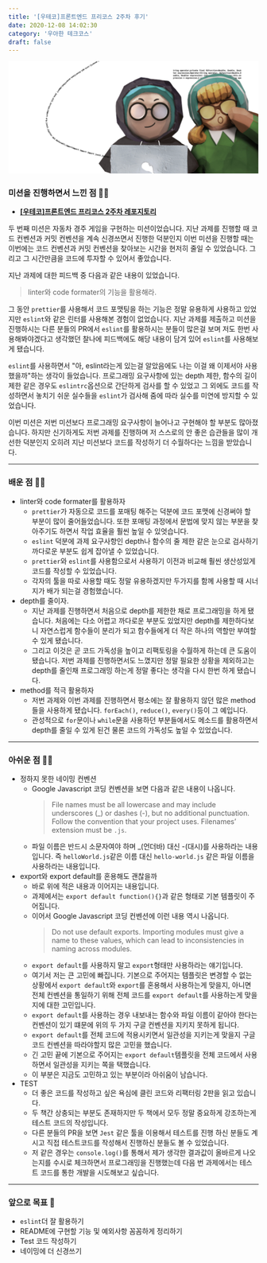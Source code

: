 ```yaml
---
title: '[우테코]프론트엔드 프리코스 2주차 후기'
date: 2020-12-08 14:02:30
category: '우아한 테크코스'
draft: false
---
```


![](./images/woowa.png)

### 미션을 진행하면서 느낀 점 🧑‍💻

- **[[우테코]프론트엔드 프리코스 2주차 레포지토리](https://github.com/YUJO42/javascript-racingcar-precourse/tree/yujo42)**

두 번째 미션은 자동차 경주 게임을 구현하는 미션이었습니다. 지난 과제를 진행할 때 코드 컨벤션과 커밋 컨벤션을 계속 신경쓰면서 진행한 덕분인지 이번 미션을 진행할 때는 이번에는 코드 컨벤션과 커밋 컨벤션을 찾아보는 시간을 현저히 줄일 수 있었습니다. 그리고 그 시간만큼을 코드에 투자할 수 있어서 좋았습니다.

지난 과제에 대한 피드백 중 다음과 같은 내용이 있었습니다.

> linter와 code formater의 기능을 활용해라.

그 동안 `prettier`를 사용해서 코드 포맷팅을 하는 기능은 정말 유용하게 사용하고 있었지만 `eslint`와 같은 린터를 사용해본 경험이 없었습니다. 지난 과제를 제출하고 미션을 진행하시는 다른 분들의 PR에서 `eslint`를 활용하시는 분들이 많은걸 보며 저도 한번 사용해봐야겠다고 생각했던 찰나에 피드백에도 해당 내용이 담겨 있어 `eslint`를 사용해보게 됐습니다.

`eslint`를 사용하면서 "아, eslint라는게 있는걸 알았음에도 나는 이걸 왜 이제서야 사용했을까"하는 생각이 들었습니다. 프로그래밍 요구사항에 있는 depth 제한, 함수의 길이 제한 같은 경우도 `eslintrc`옵션으로 간단하게 검사를 할 수 있었고 그 외에도 코드를 작성하면서 놓치기 쉬운 실수들을 `eslint`가 검사해 줌에 따라 실수를 미연에 방지할 수 있었습니다.

이번 미션은 저번 미션보다 프로그래밍 요구사항이 늘어나고 구현해야 할 부분도 많아졌습니다. 하지만 신기하게도 저번 과제를 진행하며 저 스스로의 안 좋은 습관들을 많이 개선한 덕분인지 오히려 지난 미션보다 코드를 작성하기 더 수월하다는 느낌을 받았습니다.

---

### 배운 점 👨‍🏫

- linter와 code formater를 활용하자
  - `prettier`가 자동으로 코드를 포매팅 해주는 덕분에 코드 포맷에 신경써야 할 부분이 많이 줄어들었습니다. 또한 포매팅 과정에서 문법에 맞지 않는 부분을 찾아주기도 하면서 작업 효율을 훨씬 높일 수 있엇습니다.
  - `eslint` 덕분에 과제 요구사항인 depth나 함수의 줄 제한 같은 눈으로 검사하기 까다로운 부분도 쉽게 잡아낼 수 있었습니다.
  - `prettier`와 `eslint`를 사용함으로서 사용하기 이전과 비교해 훨씬 생산성있게 코드를 작성할 수 있었습니다.
  - 각자의 툴을 따로 사용할 때도 정말 유용하겠지만 두가지를 함께 사용할 때 시너지가 배가 되는걸 경험했습니다.
- depth를 줄이자.
  - 지난 과제를 진행하면서 처음으로 depth를 제한한 채로 프로그래밍을 하게 됐습니다. 처음에는 다소 어렵고 까다로운 부분도 있었지만 depth를 제한하다보니 자연스럽게 함수들이 분리가 되고 함수들에게 더 작은 하나의 역할만 부여할 수 있게 됐습니다.
  - 그리고 이것은 곧 코드 가독성을 높이고 리팩토링을 수월하게 하는데 큰 도움이 됐습니다. 저번 과제를 진행하면서도 느꼈지만 정말 필요한 상황을 제외하고는 depth를 줄인채 프로그래밍 하는게 정말 좋다는 생각을 다시 한번 하게 됐습니다.
- method를 적극 활용하자
  - 저번 과제와 이번 과제를 진행하면서 평소에는 잘 활용하지 않던 많은 method들을 사용하게 됐습니다. `forEach()`, `reduce()`, `every()`등이 그 예입니다.
  - 관성적으로 `for`문이나 `while`문을 사용하던 부분들에서도 메소드를 활용하면서 depth를 줄일 수 있게 된건 물론 코드의 가독성도 높일 수 있었습니다.

---

### 아쉬운 점 🤦‍♂️

- 정하지 못한 네이밍 컨벤션
  - Google Javascript 코딩 컨벤션을 보면 다음과 같은 내용이 나옵니다.
    > File names must be all lowercase and may include underscores (\_) or dashes (-), but no additional punctuation. Follow the convention that your project uses. Filenames’ extension must be `.js`.
  - 파일 이름은 반드시 소문자여야 하며 \_(언더바) 대신 -(대시)를 사용하라는 내용입니다. 즉 `helloWorld.js`같은 이름 대신 `hello-world.js` 같은 파일 이름을 사용하라는 내용입니다.
- export와 export default를 혼용해도 괜찮을까
  - 바로 위에 적은 내용과 이어지는 내용입니다.
  - 과제에서는 `export default function(){}`과 같은 형태로 기본 템플릿이 주어집니다.
  - 이어서 Google Javascript 코딩 컨벤션에 이런 내용 역시 나옵니다.
    > Do not use default exports. Importing modules must give a name to these values, which can lead to inconsistencies in naming across modules.
  - `export default`를 사용하지 말고 `export`형태만 사용하라는 얘기입니다.
  - 여기서 저는 큰 고민에 빠집니다. 기본으로 주어지는 템플릿은 변경할 수 없는 상황에서 `export default`와 `export`를 혼용해서 사용하는게 맞을지, 아니면 전체 컨벤션을 통일하기 위해 전체 코드를 `export default`를 사용하는게 맞을지에 대한 고민입니다.
  - `export default`를 사용하는 경우 내보내는 함수와 파일 이름이 같아야 한다는 컨벤션이 있기 떄문에 위의 두 가지 구글 컨벤션을 지키지 못하게 됩니다.
  - `export default`를 전체 코드에 적용시키면서 일관성을 지키는게 맞을지 구글 코드 컨벤션을 따라야할지 많은 고민을 했습니다.
  - 긴 고민 끝에 기본으로 주어지는 `export default`템플릿을 전체 코드에서 사용하면서 일관성을 지키는 쪽을 택했습니다.
  - 이 부분은 지금도 고민하고 있는 부분이라 아쉬움이 남습니다.
- TEST
  - 더 좋은 코드를 작성하고 싶은 욕심에 클린 코드와 리팩터링 2판을 읽고 있습니다.
  - 두 책간 상충되는 부분도 존재하지만 두 책에서 모두 정말 중요하게 강조하는게 테스트 코드의 작성입니다.
  - 다른 분들의 PR을 보면 `Jest` 같은 툴을 이용해서 테스트를 진행 하신 분들도 계시고 직접 테스트코드를 작성해서 진행하신 분들도 볼 수 있었습니다.
  - 저 같은 경우는 `console.log()`를 통해서 제가 생각한 결과값이 올바르게 나오는지를 수시로 체크하면서 프로그래밍을 진행했는데 다음 번 과제에서는 테스트 코드를 통한 개발을 시도해보고 싶습니다.

---

### 앞으로 목표 🏃

- `eslint`더 잘 활용하기
- README에 구현할 기능 및 예외사항 꼼꼼하게 정리하기
- Test 코드 작성하기
- 네이밍에 더 신경쓰기
